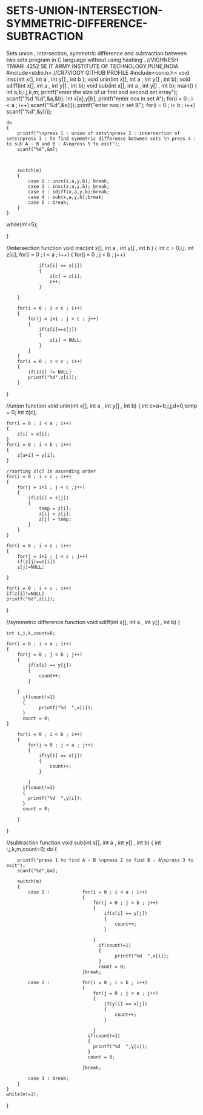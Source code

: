 # SETS-UNION-INTERSECTION-SYMMETRIC-DIFFERENCE-SUBTRACTION
Sets union , intersection, symmetric difference and subtraction between two sets program in C language without using hashing .
//VIGHNESH TIWARI 4252 SE IT ARMY INSTITUTE OF TECHNOLOGY,PUNE,INDIA
#include<stdio.h>                        //CR7VIGGY GITHUB PROFILE
#include<conio.h>
void insc(int x[], int a , int y[] , int b );
void unin(int x[], int a , int y[] , int b);
void sdiff(int x[], int a , int y[] , int b);
void sub(int x[], int a , int y[] , int b);
main()
{
	int a,b,i,j,k,m;
	printf("enter the size of ur first and second set array");
	scanf("%d %d",&a,&b);
	int x[a],y[b];
	printf("enter nos in set A");
	for(i = 0 ; i < a ; i++)
	scanf("%d",&x[i]);
	printf("enter nos in set B");
	for(i = 0 ; i< b ; i++)
	scanf("%d",&y[i]);
	
	do
	{
		printf("\npress 1 : union of sets\npress 2 : intersection of sets\npress 3 : to find symmetric difference between sets \n press 4 : to sub A - B and B - A\npress 5 to exit");
		scanf("%d",&m);
		
	
		
		switch(m)
		{
			case 1 : unin(x,a,y,b); break;
			case 2 : insc(x,a,y,b); break;
			case 3 : sdiff(x,a,y,b);break;
			case 4 : sub(x,a,y,b);break;
			case 5 : break;
		}
	}
while(m!=5);
     
}
    
//intersection function
void insc(int x[], int a , int y[] , int b )
{
	int c = 0,i,j;
	int z[c];
	for(i = 0 ; i < a ; i++)
		{
			for(j = 0 ; j < b ; j++)
			
				if(x[i] == y[j])
				{
					z[c] = x[i];
				    c++;
				}
				
		}
		
		for(i = 0 ; i < c ; i++)
		{
			for(j = i+1 ; j < c ; j++)
			{
				if(z[i]==z[j])
				{
					z[i] = NULL;
				}
			}
		}
		for(i = 0 ; i < c ; i++)
		{
			if(z[i] != NULL)
			printf("%d",z[i]);
	    }
}

//union function
void unin(int x[], int a , int y[] , int b)
{
	int c=a+b,i,j,d=0,temp = 0;
	int z[c];
	
	for(i = 0 ; i < a ; i++)
	{
		z[i] = x[i];
	}
	for(i = 0 ; i < b ; i++)
	{
		z[a+i] = y[i];
	}
	
	//sorting z[c] in ascending order
	for(i = 0 ; i < c ; i++)
	{
		for(j = i+1 ; j < c ;j++)
		{
			if(z[i] > z[j])
			{
				temp = z[i];
				z[i] = z[j];
				z[j] = temp;
			}
		}
	}
	
	for(i = 0 ; i < c ; i++)
	{
		for(j = i+1 ; j < c ; j++)
		if(z[j]==z[i])
		z[j]=NULL;
		
	}
		
	for(i = 0 ; i < c ; i++)
	if(z[i]!=NULL)
	printf("%d",z[i]);
	
}

//symmetric difference function 
void sdiff(int x[], int a , int y[] , int b)
{
	
	int i,j,k,count=0;
  	
  	for(i = 0 ; i < a ; i++)
  	{
  		for(j = 0 ; j < b ; j++)
  		{
  			if(x[i] == y[j])
  			{
  				count++;
			}
			  
		}
		  if(count!=1)
		  {
		  		printf("%d  ",x[i]);
		  }
		  count = 0;
	}
	  
	  	for(i = 0 ; i < b ; i++)
  		{
  			for(j = 0 ; j < a ; j++)
  			{
  				if(y[i] == x[j])
  				{
  					count++;
				}
			  
		 	}
		  if(count!=1)
		  {
		  	printf("%d  ",y[i]);
		  }
		  count = 0;
	
		}
		
}

//subtraction function
void sub(int x[], int a , int y[] , int b)
{
	int i,j,k,m,count=0;
	do
	{
	
		printf("press 1 to find A - B \npress 2 to find B - A\npress 3 to exit");
		scanf("%d",&m);
		
		switch(m)
		{
			case 1 : 	        for(i = 0 ; i < a ; i++)
							  	{
							  		for(j = 0 ; j < b ; j++)
							  		{
							  			if(x[i] == y[j])
							  			{
							  				count++;
										}
										  
									}
									  if(count!=1)
									  {
									  		printf("%d  ",x[i]);
									  }
									  count = 0;
								}break;
								
		    case 2 :            for(i = 0 ; i < b ; i++)
						  		{
						  			for(j = 0 ; j < a ; j++)
						  			{
						  				if(y[i] == x[j])
						  				{
						  					count++;
										}
									  
								 	}
								  if(count!=1)
								  {
								  	printf("%d  ",y[i]);
								  }
								  count = 0;
							
								}break;
		    
		    case 3 : break;
		}
	}
	while(m!=3);
}
